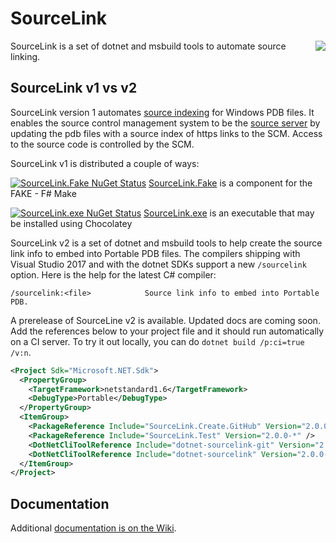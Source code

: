 
# SourceLink
<img src="https://ctaggart.github.io/SourceLink/SourceLink128.jpg" align="right">
SourceLink is a set of dotnet and msbuild tools to automate source linking.

## SourceLink v1 vs v2

SourceLink version 1 automates [source indexing](http://msdn.microsoft.com/en-us/library/windows/hardware/ff556898.aspx) for Windows PDB files. It enables the source control management system to be the [source server](http://msdn.microsoft.com/en-us/library/windows/desktop/ms680641.aspx) by updating the pdb files with a source index of https links to the SCM. Access to the source code is controlled by the SCM.

SourceLink v1 is distributed a couple of ways:

[![SourceLink.Fake NuGet Status](http://img.shields.io/nuget/v/SourceLink.Fake.svg?style=flat)](https://www.nuget.org/packages/SourceLink.Fake/) [SourceLink.Fake](https://github.com/ctaggart/SourceLink/wiki/FAKE) is a component for the FAKE - F# Make

[![SourceLink.exe NuGet Status](http://img.shields.io/nuget/v/SourceLink.svg?style=flat)](https://www.nuget.org/packages/SourceLink/) [SourceLink.exe](https://github.com/ctaggart/SourceLink/wiki/SourceLink.exe) is an executable that may be installed using Chocolatey 

SourceLink v2 is a set of dotnet and msbuild tools to help create the source link info to embed into Portable PDB files. The compilers shipping with Visual Studio 2017 and with the dotnet SDKs support a new `/sourcelink` option. Here is the help for the latest C# compiler:
```
/sourcelink:<file>            Source link info to embed into Portable PDB.
```

A prerelease of SourceLine v2 is available. Updated docs are coming soon. Add the references below to your project file and it should run automatically on a CI server. To try it out locally, you can do `dotnet build /p:ci=true /v:n`.

``` xml
<Project Sdk="Microsoft.NET.Sdk">
  <PropertyGroup>
    <TargetFramework>netstandard1.6</TargetFramework>
    <DebugType>Portable</DebugType>
  </PropertyGroup>
  <ItemGroup>
    <PackageReference Include="SourceLink.Create.GitHub" Version="2.0.0-*" />
    <PackageReference Include="SourceLink.Test" Version="2.0.0-*" />
    <DotNetCliToolReference Include="dotnet-sourcelink-git" Version="2.0.0-*" />
    <DotNetCliToolReference Include="dotnet-sourcelink" Version="2.0.0-*" />
  </ItemGroup>
</Project>
```

## Documentation
Additional [documentation is on the Wiki](https://github.com/ctaggart/SourceLink/wiki).
